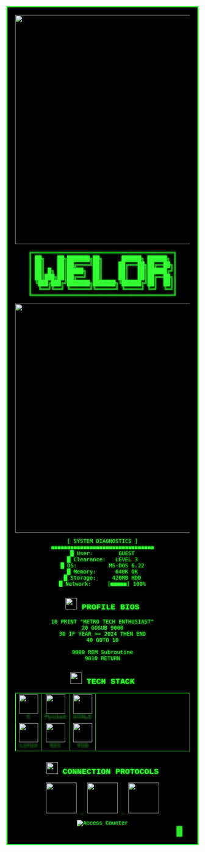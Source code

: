 <!-- Retro CRT Border Effect -->
<div align="center" style="border: 3px solid #33FF33; padding: 20px; background-color: #000; color: #33FF33; font-family: 'Courier New', monospace; text-shadow: 0 0 5px #33FF33;">

<!-- Pixel Art Header -->
<img src="https://raw.githubusercontent.com/yourusername/yourusername/main/retro-header.gif" width="600">

<br>

<!-- Scrolling ASCII Art -->
<pre>
╔════════════════════════════════════════════╗
║ ██╗    ██╗███████╗██╗      ██████╗ ██████╗ ║
║ ██║    ██║██╔════╝██║     ██╔═══██╗██╔══██╗║
║ ██║ █╗ ██║█████╗  ██║     ██║   ██║██████╔╝║
║ ██║███╗██║██╔══╝  ██║     ██║   ██║██╔══██╗║
║ ╚███╔███╔╝███████╗███████╗╚██████╔╝██║  ██║║
║  ╚══╝╚══╝ ╚══════╝╚══════╝ ╚═════╝ ╚═╝  ╚═╝║
╚════════════════════════════════════════════╝
</pre>

<!-- Animated Divider -->
<img src="https://raw.githubusercontent.com/yourusername/yourusername/main/scanline-divider.gif" width="600">

<!-- System Status -->
<pre>
[ SYSTEM DIAGNOSTICS ]
◼◼◼◼◼◼◼◼◼◼◼◼◼◼◼◼◼◼◼◼◼◼◼◼◼◼◼◼◼◼◼◼
█ User:        GUEST
█ Clearance:   LEVEL 3
█ OS:          MS-DOS 6.22
█ Memory:      640K OK
█ Storage:     420MB HDD
█ Network:     [<span style="color: #33FF33">■■■■■</span>] 100%
</pre>

<!-- Content Sections -->
## <img src="https://raw.githubusercontent.com/yourusername/yourusername/main/floppy-icon.gif" width="30"> PROFILE BIOS

<pre>
10 PRINT "RETRO TECH ENTHUSIAST"
20 GOSUB 9000
30 IF YEAR >= 2024 THEN END
40 GOTO 10

9000 REM Subroutine
9010 RETURN
</pre>

## <img src="https://raw.githubusercontent.com/yourusername/yourusername/main/terminal-icon.gif" width="30"> TECH STACK

<table border="1" cellpadding="5" style="border-color: #33FF33; background: #000; width: 100%">
  <tr>
    <td align="center"><img src="https://raw.githubusercontent.com/yourusername/yourusername/main/c-lang.gif" width="50"><br>C</td>
    <td align="center"><img src="https://raw.githubusercontent.com/yourusername/yourusername/main/python-lang.gif" width="50"><br>Python</td>
    <td align="center"><img src="https://raw.githubusercontent.com/yourusername/yourusername/main/html5.gif" width="50"><br>HTML5</td>
  </tr>
  <tr>
    <td align="center"><img src="https://raw.githubusercontent.com/yourusername/yourusername/main/linux.gif" width="50"><br>Linux</td>
    <td align="center"><img src="https://raw.githubusercontent.com/yourusername/yourusername/main/git.gif" width="50"><br>Git</td>
    <td align="center"><img src="https://raw.githubusercontent.com/yourusername/yourusername/main/vim.gif" width="50"><br>Vim</td>
  </tr>
</table>

## <img src="https://raw.githubusercontent.com/yourusername/yourusername/main/modem-icon.gif" width="30"> CONNECTION PROTOCOLS

<p align="center">
  <a href="https://twitter.com/yourprofile">
    <img src="https://raw.githubusercontent.com/yourusername/yourusername/main/twitter.gif" width="80" hspace="10">
  </a>
  <a href="mailto:you@example.com">
    <img src="https://raw.githubusercontent.com/yourusername/yourusername/main/email.gif" width="80" hspace="10">
  </a>
  <a href="https://linkedin.com/in/yourprofile">
    <img src="https://raw.githubusercontent.com/yourusername/yourusername/main/linkedin.gif" width="80" hspace="10">
  </a>
</p>

<!-- Retro Visitor Counter -->
<div align="center">
  <img src="https://komarev.com/ghpvc/?username=yourusername&style=flat-square&color=33FF33" alt="Access Counter">
</div>

<!-- Blinking Cursor -->
<div align="right" style="font-size: 24px; margin-right: 20px;">
  <span style="animation: blink 1s infinite;">█</span>
</div>

</div> <!-- End CRT Border -->

<style>
  @keyframes blink {
    0% { opacity: 1; }
    50% { opacity: 0; }
    100% { opacity: 1; }
  }
</style>
